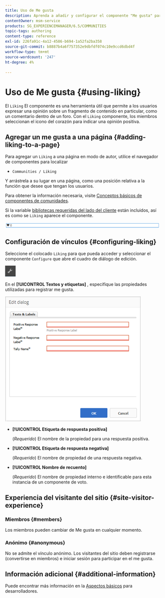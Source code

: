 ```yaml
---
title: Uso de Me gusta
description: Aprenda a añadir y configurar el componente "Me gusta" para que los usuarios puedan expresar su opinión sobre un contenido en particular, como un comentario.
contentOwner: msm-service
products: SG_EXPERIENCEMANAGER/6.5/COMMUNITIES
topic-tags: authoring
content-type: reference
exl-id: 226fa91c-4a12-4586-b694-1a52fa2ba358
source-git-commit: b8887b4a6f757352e9dbfdf074c10e9ccd6dbd4f
workflow-type: tm+mt
source-wordcount: '247'
ht-degree: 4%

---
```


# Uso de Me gusta {#using-liking}

El `Liking` El componente es una herramienta útil que permite a los usuarios expresar una opinión sobre un fragmento de contenido en particular, como un comentario dentro de un foro. Con el `Liking` componente, los miembros seleccionan el icono del corazón para indicar una opinión positiva.

## Agregar un me gusta a una página {#adding-liking-to-a-page}

Para agregar un `Liking` a una página en modo de autor, utilice el navegador de componentes para localizar

* `Communities / Liking`

Y arrástrela a su lugar en una página, como una posición relativa a la función que desee que tengan los usuarios.

Para obtener la información necesaria, visite [Conceptos básicos de componentes de comunidades](basics.md).

Si la variable [bibliotecas requeridas del lado del cliente](essentials-liking.md#essentials-for-client-side) están incluidos, así es como se `Liking` aparece el componente.

![componente de simpatía](assets/liking-component.png)

## Configuración de vínculos {#configuring-liking}

Seleccione el colocado `Liking` para que pueda acceder y seleccionar el componente `Configure` que abre el cuadro de diálogo de edición.

![configure-new](assets/configure-new.png)

En el **[!UICONTROL Textos y etiquetas]** , especifique las propiedades utilizadas para registrar me gusta.

![de enlace de configuración](assets/configure-liking.png)

* **[!UICONTROL Etiqueta de respuesta positiva]**

  (*Requerido*) El nombre de la propiedad para una respuesta positiva.

* **[!UICONTROL Etiqueta de respuesta negativa]**

  (*Requerido*) El nombre de propiedad de una respuesta negativa.

* **[!UICONTROL Nombre de recuento]**

  (*Requerido*) El nombre de propiedad interno e identificable para esta instancia de un componente de voto.

## Experiencia del visitante del sitio {#site-visitor-experience}

### Miembros {#members}

Los miembros pueden cambiar de Me gusta en cualquier momento.

### Anónimo {#anonymous}

No se admite el vínculo anónimo. Los visitantes del sitio deben registrarse (convertirse en miembros) e iniciar sesión para participar en el me gusta.

## Información adicional {#additional-information}

Puede encontrar más información en la [Aspectos básicos](essentials-liking.md) para desarrolladores.
